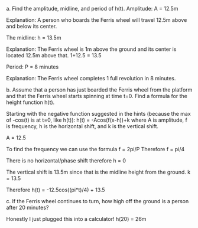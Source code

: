 

a. Find the amplitude, midline, and period of h(t).
Amplitude: A = 12.5m

Explanation: A person who boards the Ferris wheel will travel 12.5m above and below its center.

The midline: h = 13.5m 

Explanation: The Ferris wheel is 1m above the ground and its center is located 12.5m above that.  1+12.5 = 13.5

Period: P = 8 minutes

Explanation: The Ferris wheel completes 1 full revolution in 8 minutes.

b. Assume that a person has just boarded the Ferris wheel from the platform and that the Ferris wheel starts spinning at time t=0. Find a formula for the height function h(t).

Starting with the negative function suggested in the hints (because the max of -cos(t) is at t=0, like h(t)): h(t) = -Acos(f(x-h))+k where A is amplitude, f is frequency, h is the horizontal shift, and k is the vertical shift.

A = 12.5

To find the frequency we can use the formula f = 2pi/P
Therefore
f = pi/4

There is no horizontal/phase shift therefore
h = 0

The vertical shift is 13.5m since that is the midline height from the ground.
k = 13.5

Therefore
h(t) = -12.5cos((pi*t)/4) + 13.5

c. If the Ferris wheel continues to turn, how high off the ground is a person after  20  minutes?

Honestly I just plugged this into a calculator!
h(20) = 26m